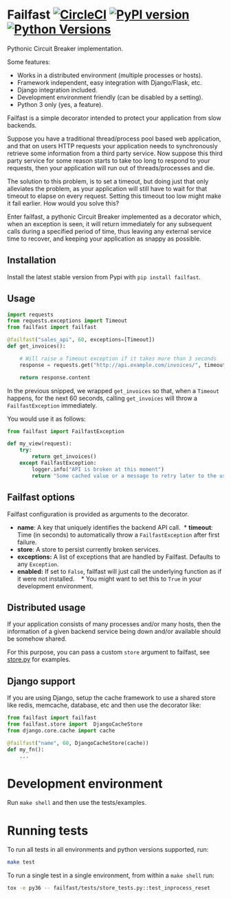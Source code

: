 Failfast [![CircleCI](https://circleci.com/gh/ticketea/failfast.svg?style=svg)](https://circleci.com/gh/ticketea/failfast) [![PyPI version](https://img.shields.io/pypi/v/failfast.svg)]() [![Python Versions](https://img.shields.io/pypi/pyversions/failfast.svg)]()
=======

Pythonic Circuit Breaker implementation.

Some features:

   * Works in a distributed environment (multiple processes or hosts).
   * Framework independent, easy integration with Django/Flask, etc.
   * Django integration included.
   * Development environment friendly (can be disabled by a setting).
   * Python 3 only (yes, a feature).


Failfast is a simple decorator intended to protect your application from slow backends.

Suppose you have a traditional thread/process pool based web application, and that on users
HTTP requests your application needs to synchronously retrieve some information from a third
party service. Now suppose this third party service for some reason starts to take too long
to respond to your requests, then your application will run out of threads/processes and die.

The solution to this problem, is to set a timeout, but doing just that only alleviates the problem,
as your application will still have to wait for that timeout to elapse on every request. Setting
this timeout too low might make it fail earlier. How would you solve this?

Enter failfast, a pythonic Circuit Breaker implemented as a decorator which, when an exception
is seen, it will return immediately for any subsequent calls during a specified period of time, thus
leaving any external service time to recover, and keeping your application as snappy as possible.


Installation
-----------

Install the latest stable version from Pypi with `pip install failfast`.


Usage
-----

```python
import requests
from requests.exceptions import Timeout
from failfast import failfast

@failfast("sales_api", 60, exceptions=[Timeout])
def get_invoices():

    # Will raise a Timeout exception if it takes more than 3 seconds
    response = requests.get("http://api.example.com/invoices/", timeout=3)

    return response.content

```

In the previous snipped, we wrapped `get_invoices` so that, when a `Timeout` happens, for the next
60 seconds, calling `get_invoices` will throw a `FailfastException` immediately.


You would use it as follows:

```python
from failfast import FailfastException

def my_view(request):
    try:
        return get_invoices()
    except FailfastException:
        logger.info("API is broken at this moment")
        return "Some cached value or a message to retry later to the user"

```

Failfast options
----------------

Failfast configuration is provided as arguments to the decorator.

  * **name**: A key that uniquely identifies the backend API call.
  * **timeout**: Time (in seconds) to automatically throw a `FailfastException` after first failure.
  * **store**: A store to persist currently broken services.
  * **exceptions:** A list of exceptions that are handled by Failfast. Defaults to any `Exception`.
  * **enabled:** If set to `False`, failfast will just call the underlying function as if it were not installed.
    * You might want to set this to `True` in your development environment.

Distributed usage
-----------------

If your application consists of many processes and/or many hosts, then the information
of a given backend service being down and/or available should be somehow shared.

For this purpose, you can pass a custom `store` argument to failfast, see [store.py](failfast/store.py) for examples.


Django support
--------------

If you are using Django, setup the cache framework to use a shared store like redis, memcache, database, etc
and then use the decorator like:
```python
from failfast import failfast
from failfast.store import  DjangoCacheStore
from django.core.cache import cache

@failfast("name", 60, DjangoCacheStore(cache))
def my_fn():
    ...
```

Development environment
=======================

Run `make shell` and then use the tests/examples.


Running tests
=============

To run all tests in all environments and python versions supported, run:

```bash
make test
```

To run a single test in a single environment, from within a `make shell` run:

```bash
tox -e py36 -- failfast/tests/store_tests.py::test_inprocess_reset
```

